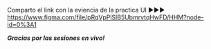 Comparto el link con la eviencia de la practica UI ►►► https://www.figma.com/file/pRqVpPlSlB5UbmrvtqHwFD/HHM?node-id=0%3A1

***Gracias por las sesiones en vivo!***
